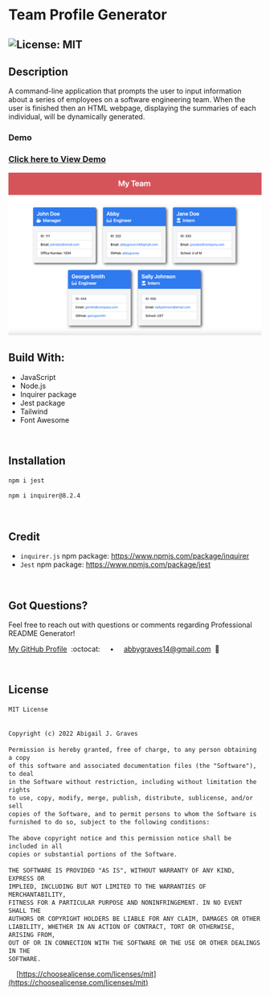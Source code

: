 # Team Profile Generator

## ![License: MIT](https://img.shields.io/badge/License-MIT-66ffff.svg)

## **Description**
A command-line application that prompts the user to input information about a series of employees on a software engineering team. When the user is finished then an HTML webpage, displaying the summaries of each individual, will be dynamically generated.

### **Demo**
### [Click here to View Demo](https://youtu.be/jSBkE5Lrsf4)

<img src="./assets/images/team-prof-gen-screenshot.png"/>

<br/>

## **Build With:**
  + JavaScript
  + Node.js 
  + Inquirer package
  + Jest package
  + Tailwind
  + Font Awesome

<br/>

  ## **Installation** 
  ```md
  npm i jest
  ```
  
  ```md
  npm i inquirer@8.2.4
  ```

<br/>

## **Credit**
  + `inquirer.js` npm package: https://www.npmjs.com/package/inquirer
  + `Jest` npm package: https://www.npmjs.com/package/jest

<br/>

## **Got Questions?**
  Feel free to reach out with questions or comments regarding Professional README Generator!
  
  [My GitHub Profile](https://github.com/abbygraves)&nbsp; :octocat: &nbsp;&nbsp;&nbsp; • &nbsp;&nbsp;&nbsp; abbygraves14@gmail.com&nbsp; :incoming_envelope:

<br/>

## **License**
```
MIT License


Copyright (c) 2022 Abigail J. Graves

Permission is hereby granted, free of charge, to any person obtaining a copy
of this software and associated documentation files (the "Software"), to deal
in the Software without restriction, including without limitation the rights
to use, copy, modify, merge, publish, distribute, sublicense, and/or sell
copies of the Software, and to permit persons to whom the Software is
furnished to do so, subject to the following conditions:

The above copyright notice and this permission notice shall be included in all
copies or substantial portions of the Software.

THE SOFTWARE IS PROVIDED "AS IS", WITHOUT WARRANTY OF ANY KIND, EXPRESS OR
IMPLIED, INCLUDING BUT NOT LIMITED TO THE WARRANTIES OF MERCHANTABILITY,
FITNESS FOR A PARTICULAR PURPOSE AND NONINFRINGEMENT. IN NO EVENT SHALL THE
AUTHORS OR COPYRIGHT HOLDERS BE LIABLE FOR ANY CLAIM, DAMAGES OR OTHER
LIABILITY, WHETHER IN AN ACTION OF CONTRACT, TORT OR OTHERWISE, ARISING FROM,
OUT OF OR IN CONNECTION WITH THE SOFTWARE OR THE USE OR OTHER DEALINGS IN THE
SOFTWARE.
```

&nbsp;&nbsp;&nbsp; [https://choosealicense.com/licenses/mit](https://choosealicense.com/licenses/mit)
